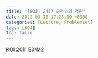 ```yaml
---
title: '[BOJ] 2457 공주님의 정원'
date: 2022-03-10 17:28:00 +0900
categories: [Lecture, Problemset]
tags: [BOJ]
toc: false
---
```


[KOI 2011 E3/M2](https://www.acmicpc.net/problem/2457)